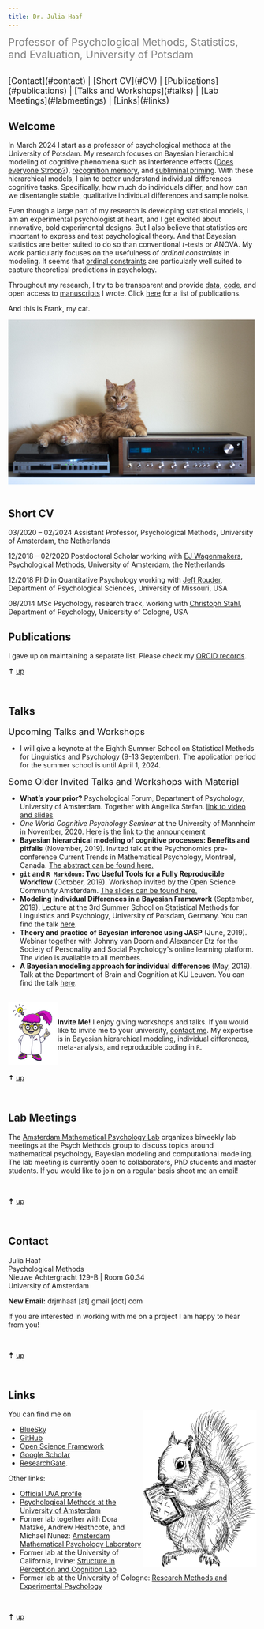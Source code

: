 ```yaml
---
title: Dr. Julia Haaf
---
```


<span style="color:grey; font-size:1.5em;">Professor of Psychological Methods, Statistics, and Evaluation, University of Potsdam</span>

</br>

<span style="font-size:1.2em;">
[Contact](#contact) |
[Short CV](#CV) |
[Publications](#publications) |
[Talks and Workshops](#talks) |
[Lab Meetings](#labmeetings) |
[Links](#links)
</span>

## <a name="about"></a> Welcome

In March 2024 I start as a professor of psychological methods at the University of Potsdam. My research focuses on Bayesian hierarchical modeling of cognitive phenomena such as interference effects ([Does everyone Stroop?](pics/everyonestroops.png)), [recognition memory](https://psyarxiv.com/2dyn7/), and [subliminal priming](https://raw.githubusercontent.com/methexp/subliminal-EC/master/main.pdf). With these hierarchical models, I aim to better understand individual differences cognitive tasks. Specifically, how much do individuals differ, and how can we disentangle stable, qualitative individual differences and sample noise.

Even though a large part of my research is developing statistical models, I am an experimental psychologist at heart, and I get excited about innovative, bold experimental designs. But I also believe that statistics are important to express and test psychological theory. And that Bayesian statistics are better suited to do so than conventional $t$-tests or ANOVA. My work particularly focuses on the usefulness of *ordinal constraints* in modeling. It seems that [ordinal constraints](https://psyarxiv.com/a4xu9/) are particularly well suited to capture theoretical predictions in psychology. 

Throughout my research, I try to be transparent and provide [data](https://github.com/PerceptionCognitionLab/data3), [code](https://github.com/PerceptionAndCognitionLab), and open access to [manuscripts](https://psyarxiv.com/discover?q=haaf) I wrote. Click [here](#publications) for a list of publications.

And this is Frank, my cat.

<img src="pics/franko.jpg" width="500" align="center">

<br clear="all" />

</br>

## <a name="CV"></a> Short CV

03/2020 – 02/2024	Assistant Professor, Psychological Methods, University of Amsterdam, the Netherlands

12/2018 – 02/2020	Postdoctoral Scholar working with [EJ Wagenmakers](https://ejwagenmakers.com/), Psychological Methods, University of Amsterdam, the Netherlands

12/2018	PhD in Quantitative Psychology working with [Jeff Rouder](https://sites.uci.edu/specl/), Department of Psychological Sciences, University of Missouri, USA

08/2014 MSc Psychology, research track, working with [Christoph Stahl](methexp.uni-koeln.de), Department of Psychology, Unicersity of Cologne, USA

## <a name="publications"></a> Publications

I gave up on maintaining a separate list. Please check my [ORCID records](https://orcid.org/0000-0001-5122-706X). 


**&#8673;** [up]( #about) 

</br>

## <a name="talks"></a> Talks

<span style="font-size:1.3em;"> Upcoming Talks and Workshops </span>

- I will give a keynote at the Eighth Summer School on Statistical Methods for Linguistics and Psychology (9-13 September). The application period for the summer school is until April 1, 2024.

<span style="font-size:1.3em;"> Some Older Invited Talks and Workshops with Material </span>

- **What’s your prior?** Psychological Forum, Department of Psychology, University of Amsterdam. Together with Angelika Stefan. [link to video and slides](https://psyres.uva.nl/events/psychology-forum/psychology-forum.html#Psychology-Forum-3-Whats-your-prior--Angelika-Stefan--Julia-Haaf)
- *One World Cognitive Psychology Seminar* at the University of Mannheim in November, 2020. [Here is the link to the announcement](https://www.sowi.uni-mannheim.de/erdfelder/forschung/one-world-cps/)
- **Bayesian hierarchical modeling of cognitive processes: Benefits and pitfalls** (November, 2019). Invited talk at the Psychonomics pre-conference Current Trends in Mathematical Psychology, Montreal, Canada. [The abstract can be found here.](http://mathpsych.org/conferences/psychonomics2019/smp-ps19.pdf)
- **`git` and `R Markdown`: Two Useful Tools for a Fully Reproducible Workflow** (October, 2019). Workshop invited by the Open Science Community Amsterdam. [The slides can be found here.](https://github.com/jstbcs/ReproducibleWorkflowWorkshop)
- **Modeling Individual Differences in a Bayesian Framework** (September, 2019). Lecture at the 3rd Summer School on Statistical Methods for Linguistics and Psychology, University of Potsdam, Germany. You can find the talk [here](talks/smlp2019.pdf).
- **Theory and practice of Bayesian inference using JASP** (June, 2019). Webinar together with Johnny van Doorn and Alexander Etz for the Society of Personality and Social Psychology's online learning platform. The video is available to all members.
- **A Bayesian modeling approach for individual differences** (May, 2019). Talk at the Department of Brain and Cognition at KU Leuven. You can find the talk [here](talks/leuven19.pdf).

</br>

<img align="left" src="pics/Aha.png" width="100">

</br>

**Invite Me!** I enjoy giving workshops and talks. If you would like to invite me to your university, [contact me](#contact). My expertise is in Bayesian hierarchical modeling, individual differences, meta-analysis, and reproducible coding in `R`.

</br>

**&#8673;** [up]( #about) 

</br>

## <a name="labmeetings"></a> Lab Meetings

The [Amsterdam Mathematical Psychology Lab](https://www.ampl-psych.com/) organizes biweekly lab meetings at the Psych Methods group to discuss topics around mathematical psychology, Bayesian modeling and computational modeling. The lab meeting is currently open to collaborators, PhD students and master students. If you would like to join on a regular basis shoot me an email!

</br>

**&#8673;** [up]( #about) 

</br>

## <a name="contact"></a> Contact

Julia Haaf<br/>
Psychological Methods<br/>
Nieuwe Achtergracht 129-B | Room G0.34<br/>
University of Amsterdam<br/>

**New Email:** drjmhaaf [at] gmail [dot] com

If you are interested in working with me on a project I am happy to hear from you!

</br>

**&#8673;** [up]( #about) 

</br>

## <a name="links"></a> Links

<img align="right" src="pics/allein.png" width="230">

You can find me on 

- [BlueSky](https://bsky.app/profile/juliaha.bsky.social)
- [GitHub](https://github.com/jstbcs)
- [Open Science Framework](https://osf.io/vzcdr/)
- [Google Scholar](https://scholar.google.de/citations?user=XAoqJDUAAAAJ&hl=de&oi=ao)
- [ResearchGate](https://www.researchgate.net/profile/Julia_Haaf).

Other links: 

- [Official UVA profile](https://www.uva.nl/en/profile/h/a/j.m.haaf/j.m.haaf.html)
- [Psychological Methods at the University of Amsterdam](https://psyres.uva.nl/content/research-groups/programme-group-psychological-methods/programme-group-psychological-methods.html?1572360244196) 
- Former lab together with Dora Matzke, Andrew Heathcote, and Michael Nunez: [Amsterdam Mathematical Psychology Laboratory](https://www.ampl-psych.com/)
- Former lab at the University of California, Irvine: [Structure in Perception and Cognition Lab](https://sites.uci.edu/specl/)
- Former lab at the University of Cologne: [Research Methods and Experimental Psychology](http://methexp.uni-koeln.de/?lang=en)

</br>

**&#8673;** [up]( #about) 

